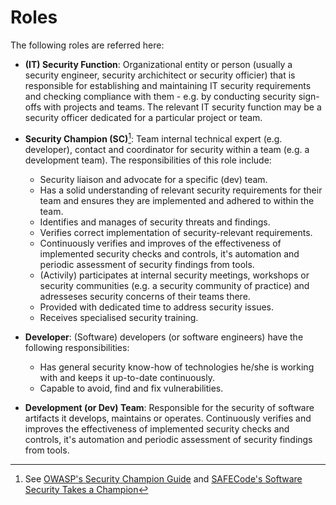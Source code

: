 # Roles

The following roles are referred here:

- **(IT) Security Function**: Organizational entity or person (usually a security engineer, security archichitect or security officier) that is responsible for establishing and maintaining IT security requirements and checking compliance with them - e.g. by conducting security sign-offs with projects and teams. The relevant IT security function may be a security officer dedicated for a particular project or team.
- **Security Champion (SC)**[^1]: Team internal technical expert (e.g. developer), contact and coordinator for security within a team (e.g. a development team). The responsibilities of this role include:
     - Security liaison and advocate for a specific (dev) team.
     - Has a solid understanding of relevant security requirements for their team and ensures they are implemented and adhered to within the team.
     - Identifies and manages of security threats and findings.
     - Verifies correct implementation of security-relevant requirements.
     - Continuously verifies and improves of the effectiveness of implemented security checks and controls, it's automation and periodic assessment of security findings from tools.
     - (Activily) participates at internal security meetings, workshops or security communities (e.g. a security community of practice) and adresseses security concerns of their teams there.
     - Provided with dedicated time to address security issues.
     - Receives specialised security training.

- **Developer**: (Software) developers (or software engineers) have the following responsibilities: 
     - Has general security know-how of technologies he/she is working with and keeps it up-to-date continuously.
     - Capable to avoid, find and fix vulnerabilities.
- **Development (or Dev) Team**: Responsible for the security of software artifacts it develops, maintains or operates. Continuously verifies and improves the effectiveness of implemented security checks and controls, it's automation and periodic assessment of security findings from tools.

[^1]: See [OWASP's Security Champion Guide](https://owasp.org/www-project-security-champions-guidebook/) and [SAFECode's Software Security Takes a Champion](http://safecode.org/wp-content/uploads/2019/02/Security-Champions-2019-.pdf)
